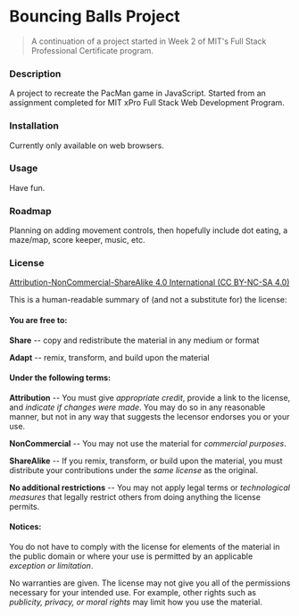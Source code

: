# Bouncing Balls Project

> A continuation of a project started in Week 2 of MIT's Full Stack Professional Certificate program.

<!--### Status?-->

### Description
A project to recreate the PacMan game in JavaScript. Started from an assignment completed for MIT xPro Full Stack Web Development Program.

### Installation
Currently only available on web browsers.

### Usage
Have fun.

<!--### Support-->

### Roadmap
Planning on adding movement controls, then hopefully include dot eating, a maze/map, score keeper, music, etc.

### License
[Attribution-NonCommercial-ShareAlike 4.0 International (CC BY-NC-SA 4.0)](https://github.com/kParsonsDesign/bouncingBalls/blob/main/LICENSE)

This is a human-readable summary of (and not a substitute for) the license:

#### You are free to:

**Share** -- copy and redistribute the material in any medium or format

**Adapt** -- remix, transform, and build upon the material

#### Under the following terms:

**Attribution** -- You must give *appropriate credit*, provide a link to the license, and *indicate if changes were made*. You may do so in any reasonable manner, but not in any way that suggests the lecensor endorses you or your use.

**NonCommercial** -- You may not use the material for *commercial purposes*.

**ShareAlike** -- If you remix, transform, or build upon the material, you must distribute your contributions under the *same license* as the original.

**No additional restrictions** -- You may not apply legal terms or *technological measures* that legally restrict others from doing anything the license permits.

#### Notices:

You do not have to comply with the license for elements of the material in the public domain or where your use is permitted by an applicable *exception or limitation*.

No warranties are given. The license may not give you all of the permissions necessary for your intended use. For example, other rights such as *publicity, privacy, or moral rights* may limit how you use the material.
